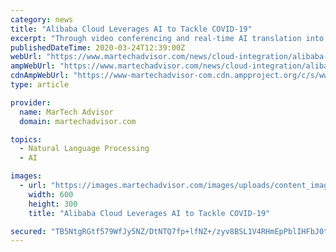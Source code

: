 ```yaml
---
category: news
title: "Alibaba Cloud Leverages AI to Tackle COVID-19"
excerpt: "Through video conferencing and real-time AI translation into 11 languages (Arabic, Bahasa, Chinese, English, French, Japanese, Russian, Spanish, Thai, Turkish, and Vietnamese), Alibaba Cloud aims to build a virtual community, inviting Chinese doctors to share their experiences and answer questions from global peers. From Alibaba DAMO Academy ..."
publishedDateTime: 2020-03-24T12:39:00Z
webUrl: "https://www.martechadvisor.com/news/cloud-integration/alibaba-cloud-leverages-ai-to-tackle-covid19/"
ampWebUrl: "https://www.martechadvisor.com/news/cloud-integration/alibaba-cloud-leverages-ai-to-tackle-covid19/"
cdnAmpWebUrl: "https://www-martechadvisor-com.cdn.ampproject.org/c/s/www.martechadvisor.com/news/cloud-integration/alibaba-cloud-leverages-ai-to-tackle-covid19/"
type: article

provider:
  name: MarTech Advisor
  domain: martechadvisor.com

topics:
  - Natural Language Processing
  - AI

images:
  - url: "https://images.martechadvisor.com/images/uploads/content_images/alibaba_cloud_leverages_ai_to_tackle_covid19_5e79e9e0e8835.jpg"
    width: 600
    height: 300
    title: "Alibaba Cloud Leverages AI to Tackle COVID-19"

secured: "TB5NtgRGtf579WfJy5NZ/DtNTQ7fp+lfNZ+/zyv8BSL1V4RHmEpPblIHFbJ0t2k21PFyGYFACDU7GWETYZf6LW695uldczmrZVVxyIMDj7eiylbVwwPnE1x/HzQQepoHgPWNNxgPBZ3lKdcmk/Bcvw/q/pYLX5S9JN7owIPuu8ZvHYkKYOSJe3E7u/2Nq0w+c73TAJ0KzNCpy8uCJaWf6goh/sAgk81FaQxhNlG2Mr7EfKFmyoo9XR1gkMbh7aeRaLE40vu0FJHivP6+2SqDwi//J8ttTDB0r5XbsZRqGjdVquub2lLrtQ2ShqvujQzW;3BS32GdFmsYYXdG0R8i//A=="
---
```


